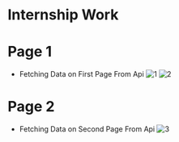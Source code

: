 # Internship Work
# Page 1
- Fetching Data on First Page From Api 
![1](https://user-images.githubusercontent.com/68987615/164874999-623fa642-af6b-4a33-a379-295389fa752d.jpg)
![2](https://user-images.githubusercontent.com/68987615/164875233-c7faaa4f-7f7a-4216-b808-f4f4faa0524e.jpg)
# Page 2
- Fetching Data on Second Page From Api
![3](https://user-images.githubusercontent.com/68987615/164875350-4574ab92-2dbd-4eb9-a01e-5e669bae04a6.jpg)
